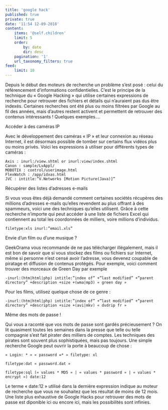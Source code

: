 ```yaml
---
title: 'google hack'
published: true
private: true
date: '11:54 12-09-2018'
content:
    items: '@self.children'
    limit: 5
    order:
        by: date
        dir: desc
    pagination: '1'
    url_taxonomy_filters: true
feed:
    limit: 10
---
```


Depuis le début des moteurs de recherche un problème s’est posé : celui du référencement d’informations confidentielles. C’est le principe de la technique du « Google Hacking » qui utilise certaines expressions de recherche pour retrouver des fichiers et détails qui n’auraient pas dus être indexés. Certaines recherches ont été plus ou moins filtrées par Google au fil des années, mais d’autres restent activent et permettent de retrouver des contenus intéressants ! Quelques exemples….

 
Accéder à des caméras IP

Avec le développement des caméras « IP » et leur connexion au réseau Internet, il est désormais possible de tomber sur certains flux vidéos plus ou moins privés. Voici les expressions à utiliser pour différents types de caméras :

    Axis : inurl:/view.shtml or inurl:view/index.shtml
    Canon : sample/LvAppl/
    MOBOTIX : control/userimage.html
    FlexWatch : /app/idxas.html
    JVC : intitle:”V.Networks [Motion Picture(Java)]”

 
Récupérer des listes d’adresses e-mails

Si vous vous êtes déjà demandé comment certaines sociétés récupères des millions d’adresses e-mails qu’elles revendent au plus offrant à des spammeurs, voici une des techniques qu’elles utilisent. Grâce à cette recherche n’importe qui peut accéder à une liste de fichiers Excel qui contiennent au total les coordonnées de milliers, voire millions d’individus.

    filetype:xls inurl:”email.xls”

 
Envie d’un film ou d’une musique ?

GeekOrama vous recommande de ne pas télécharger illégalement, mais il est bon de savoir que si vous stockez des films ou fichiers sur Internet, même si personne n’est censé avoir l’adresse, vous devenez coupable de piratage et diffusion de contenus protégés. Pour exemple, voici comment trouver des morceaux de Green Day par exemple

    -inurl:(htm|html|php) intitle:”index of” +”last modified” +”parent directory” +description +size +(wma|mp3) « green day »

Pour les films, utilisez quelque chose de ce genre :

    -inurl:(htm|html|php) intitle:”index of” +”last modified” +”parent directory” +description +size +(avi|mkv) « dvdrip fr »

 
Même des mots de passe !

Qui vous a raconté que vos mots de passe sont gardés précieusement ? On lit quasiment toutes les semaines dans la presse que telle ou telle compagnie s’est fait pirater des milliers de comptes. Les techniques des pirates sont souvent plus sophistiquées, mais pas toujours. Une simple recherche Google peut ouvrir la porte à beaucoup de chose :

    « Login: * » « password =* » filetype: xl

    filetype:dat « password.dat »

    filetype:sql (« values * MD5 » | « values * password » | « values * encrypt ») date:12

Le terme « date:12 » utilisé dans la dernière expression indique au moteur de recherche que vous ne souhaitez que les résultat de moins de 12 mois.
Une liste plus exhaustive de Google Hacks pour retrouver des mots de passe est diponible ici ou encore ici, mais les possibilités sont infinies.